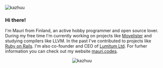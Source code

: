 <p align="left"> <img src="https://komarev.com/ghpvc/?username=kazhuu" alt="kazhuu" /> </p>

### Hi there!

I'm Mauri from Finland, an active hobby programmer and open source lover. During my free time I'm currently working on projects like [Movelister](https://github.com/Kazhuu/movelister) and studying compilers like LLVM. In the past I've contributed to projects like [Ruby on Rails](https://github.com/rails/rails/commit/758ba117a008b6ea2d3b92c53b6a7a8d7ccbca69). I'm also co-founder and CEO of [Lumitum Ltd](https://www.lumitum.com). For furher information you can check out my website [mauri.codes](https://www.mauri.codes/).

<p align="center"> <img src="https://github-readme-stats.vercel.app/api?username=kazhuu&show_icons=true" alt="kazhuu" /> </p>

